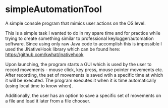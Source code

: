 # simpleAutomationTool
A simple console program that mimics user actions on the OS level.

This is a simple task I wanted to do in my spare time and for practice while trying to create something similar to professional keylogger/automation software. Since using only raw Java code to accomplish this is impossible I used the JNativeHook library which can be found here: https://github.com/kwhat/jnativehook

Upon launching, the program starts a GUI which is used by the user to record movements - mouse click, key press, mouse pointer movements etc. After recording, the set of movements is saved wtih a specific time at which it will be executed. The program executes it when it is time automatically (using local time to know when).

Additionally, the user has an option to save a specific set of movements on a file and load it later from a file chooser.


